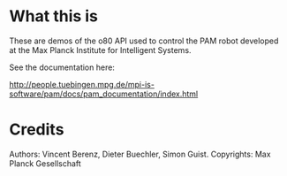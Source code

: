 # What this is

These are demos of the o80 API used to control the PAM robot developed at the Max Planck Institute for Intelligent Systems.

See the documentation here:

http://people.tuebingen.mpg.de/mpi-is-software/pam/docs/pam_documentation/index.html

# Credits

Authors: Vincent Berenz, Dieter Buechler, Simon Guist.
Copyrights: Max Planck Gesellschaft
